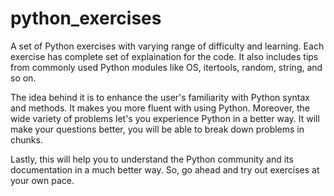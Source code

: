 # python_exercises
A set of Python exercises with varying range of difficulty and learning. Each exercise has complete set of explaination for the code. It also includes tips from commonly used Python modules like OS, itertools, random, string, and so on.

The idea behind it is to enhance the user's familiarity with Python syntax and methods. It makes you more fluent with using Python. Moreover, the wide variety of problems let's you experience Python in a better way. It will make your questions better, you will be able to break down problems in chunks.

Lastly, this will help you to understand the Python community and its documentation in a much better way. So, go ahead and try out exercises at your own pace.
